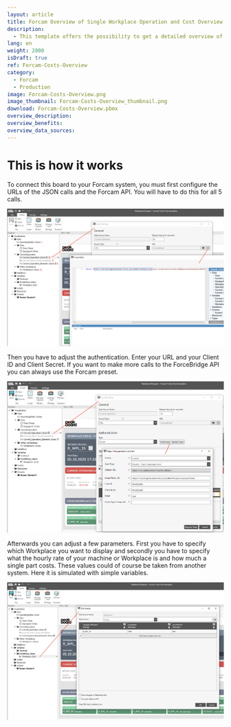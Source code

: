 ```yaml
---
layout: article
title: Forcam Overview of Single Workplace Operation and Cost Overview
description: 
  - This template offers the possibility to get a detailed overview of a single workstation. Data is retrieved from the Forcam ForceBridge API and this data is combined with other parameters, in this case hourly rate and unit price, to get an overview of the current operation and the associated missing costs.
lang: en
weight: 2000
isDraft: true
ref: Forcam-Costs-Overview
category:
  - Forcam
  - Production
image: Forcam-Costs-Overview.png
image_thumbnail: Forcam-Costs-Overview_thumbnail.png
download: Forcam-Costs-Overview.pbmx
overview_description:
overview_benefits:
overview_data_sources:
---
```


# This is how it works

To connect this board to your Forcam system, you must first configure the URLs of the JSON calls and the Forcam API. You will have to do this for all 5 calls.

![](img/forcam-call-url.png)

Then you have to adjust the authentication. Enter your URL and your Client ID and Client Secret. If you want to make more calls to the ForceBridge API you can always use the Forcam preset.

![](img/forcam-oauth-update.png)

Afterwards you can adjust a few parameters. First you have to specify which Workplace you want to display and secondly you have to specify what the hourly rate of your machine or Workplace is and how much a single part costs. These values could of course be taken from another system. Here it is simulated with simple variables.

![](img/forcam-workplace-and-prices.png)